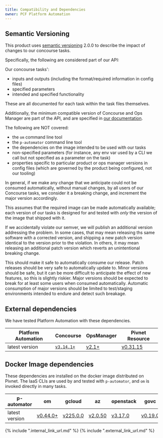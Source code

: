 ```yaml
---
title: Compatibility and Dependencies
owner: PCF Platform Automation
---
```


## Semantic Versioning
This product uses [semantic versioning][semver] 2.0.0
to describe the impact of changes to our concourse tasks.

Specifically, the following are considered part of our API:

Our concourse tasks':

- inputs and outputs (including the format/required information in config files)
- specified parameters
- intended and specified functionality

These are all documented for each task within the task files themselves.

Additionally, the minimum compatible version
of Concourse and Ops Manager
are part of the API,
and are specified in [our documentation][external-deps].

The following are NOT covered:

- the `om` command line tool
- the `p-automator` command line tool
- the dependencies on the image intended to be used with our tasks
- non-specified parameters (for instance, any env var used by a CLI we call
  but not specified as a parameter on the task)
- properties specific to particular product or ops manager versions in config files
  (which are governed by the product being configured, not our tooling)

In general, if we make any change that we anticipate could not be consumed
automatically,
without manual changes,
by all users of our Concourse tasks,
we consider it a breaking change, and increment the major version accordingly.

This assumes that the required image can be made automatically available;
each version of our tasks is designed for and tested with
_only_ the version of the image that shipped with it.

If we accidentally violate our semver,
we will publish an additional version addressing the problem.
In some cases, that may mean releasing ths same software with a corrected version,
and shipping a new patch version identical to the version prior to the violation.
In others, it may mean releasing an additional patch version
which reverts an unintentional breaking change.

This should make it safe to automatically consume our release.
Patch releases should be very safe to automatically update to.
Minor versions should be safe,
but it can be more difficult to anticipate the effect of new features,
so this is slightly riskier.
Major versions should be expected to break
for at least some users when consumed automatically.
Automatic consumption of major versions should be limited
to test/staging environments
intended to endure and detect such breakage.

[semver]: https://semver.org
[external-deps]: index.md#external-dependencies

## External dependencies
We have tested Platform Automation with these dependencies.

<table>
<thead>
    <tr>
        <th>Platform Automation</th>
        <th>Concourse</th>
        <th>OpsManager</th>
        <th>Pivnet Resource</th>
    </tr>
</thead>
<tbody>
    <tr>
        <td>latest version</td>
        <td><a href="https://concourse-ci.org"><code>v3.14.1+</a></td>
        <td><a href="https://network.pivotal.io/products/ops-manager/">v2.1+</a></td>
        <td><a href="https://github.com/pivotal-cf/pivnet-resource">v0.31.15</a></td>
    </tr>
</tbody>
</table>

## Docker Image dependencies
These dependencies are installed on the docker image distributed on Pivnet.
The IaaS CLIs are used by and tested with `p-automator`,
and `om` is invoked directly in many tasks.

<table>
<thead>
    <tr>
        <th>p-automator</th>
        <th>om</th>
        <th>gcloud</th>
        <th>az</th>
        <th>openstack</th>
        <th>govc</th>
    </tr>
</thead>
<tbody>
    <tr>
        <td>latest version</td>
        <td><a href="https://github.com/pivotal-cf/om">v0.44.0+</a></td>
        <td><a href="https://cloud.google.com/sdk/gcloud/">v225.0.0</a></td>
        <td><a href="https://docs.microsoft.com/en-us/cli/azure/install-azure-cli?view=azure-cli-latest/">v2.0.50</a></td>
        <td><a href="https://docs.openstack.org/python-openstackclient/">v3.17.0</a></td>
        <td><a href="https://github.com/vmware/govmomi/releases">v0.19.0</a></td>
    </tr>
</tbody>
</table>

{% include ".internal_link_url.md" %}
{% include ".external_link_url.md" %}
